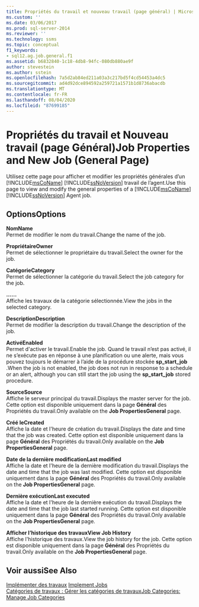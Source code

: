 ```yaml
---
title: Propriétés du travail et nouveau travail (page général) | Microsoft Docs
ms.custom: ''
ms.date: 03/06/2017
ms.prod: sql-server-2014
ms.reviewer: ''
ms.technology: ssms
ms.topic: conceptual
f1_keywords:
- sql12.ag.job.general.f1
ms.assetid: b6832840-1c18-4db8-94fc-080db880ae9f
author: stevestein
ms.author: sstein
ms.openlocfilehash: 7a5d2ab84ed211a03a3c217bd5f4cd54453a4dc5
ms.sourcegitcommit: ad4d92dce894592a259721a1571b1d8736abacdb
ms.translationtype: MT
ms.contentlocale: fr-FR
ms.lasthandoff: 08/04/2020
ms.locfileid: "87699185"
---
```

# <a name="job-properties-and-new-job-general-page"></a><span data-ttu-id="c8ece-102">Propriétés du travail et Nouveau travail (page Général)</span><span class="sxs-lookup"><span data-stu-id="c8ece-102">Job Properties and New Job (General Page)</span></span>
  <span data-ttu-id="c8ece-103">Utilisez cette page pour afficher et modifier les propriétés générales d’un [!INCLUDE[msCoName](../../includes/msconame-md.md)] [!INCLUDE[ssNoVersion](../../includes/ssnoversion-md.md)] travail de l’agent.</span><span class="sxs-lookup"><span data-stu-id="c8ece-103">Use this page to view and modify the general properties of a [!INCLUDE[msCoName](../../includes/msconame-md.md)] [!INCLUDE[ssNoVersion](../../includes/ssnoversion-md.md)] Agent job.</span></span>  
  
## <a name="options"></a><span data-ttu-id="c8ece-104">Options</span><span class="sxs-lookup"><span data-stu-id="c8ece-104">Options</span></span>  
 <span data-ttu-id="c8ece-105">**Nom**</span><span class="sxs-lookup"><span data-stu-id="c8ece-105">**Name**</span></span>  
 <span data-ttu-id="c8ece-106">Permet de modifier le nom du travail.</span><span class="sxs-lookup"><span data-stu-id="c8ece-106">Change the name of the job.</span></span>  
  
 <span data-ttu-id="c8ece-107">**Propriétaire**</span><span class="sxs-lookup"><span data-stu-id="c8ece-107">**Owner**</span></span>  
 <span data-ttu-id="c8ece-108">Permet de sélectionner le propriétaire du travail.</span><span class="sxs-lookup"><span data-stu-id="c8ece-108">Select the owner for the job.</span></span>  
  
 <span data-ttu-id="c8ece-109">**Catégorie**</span><span class="sxs-lookup"><span data-stu-id="c8ece-109">**Category**</span></span>  
 <span data-ttu-id="c8ece-110">Permet de sélectionner la catégorie du travail.</span><span class="sxs-lookup"><span data-stu-id="c8ece-110">Select the job category for the job.</span></span>  
  
 <span data-ttu-id="c8ece-111">**...**</span><span class="sxs-lookup"><span data-stu-id="c8ece-111">**...**</span></span>  
 <span data-ttu-id="c8ece-112">Affiche les travaux de la catégorie sélectionnée.</span><span class="sxs-lookup"><span data-stu-id="c8ece-112">View the jobs in the selected category.</span></span>  
  
 <span data-ttu-id="c8ece-113">**Description**</span><span class="sxs-lookup"><span data-stu-id="c8ece-113">**Description**</span></span>  
 <span data-ttu-id="c8ece-114">Permet de modifier la description du travail.</span><span class="sxs-lookup"><span data-stu-id="c8ece-114">Change the description of the job.</span></span>  
  
 <span data-ttu-id="c8ece-115">**Activé**</span><span class="sxs-lookup"><span data-stu-id="c8ece-115">**Enabled**</span></span>  
 <span data-ttu-id="c8ece-116">Permet d'activer le travail.</span><span class="sxs-lookup"><span data-stu-id="c8ece-116">Enable the job.</span></span> <span data-ttu-id="c8ece-117">Quand le travail n’est pas activé, il ne s’exécute pas en réponse à une planification ou une alerte, mais vous pouvez toujours le démarrer à l’aide de la procédure stockée **sp_start_job** .</span><span class="sxs-lookup"><span data-stu-id="c8ece-117">When the job is not enabled, the job does not run in response to a schedule or an alert, although you can still start the job using the **sp_start_job** stored procedure.</span></span>  
  
 <span data-ttu-id="c8ece-118">**Source**</span><span class="sxs-lookup"><span data-stu-id="c8ece-118">**Source**</span></span>  
 <span data-ttu-id="c8ece-119">Affiche le serveur principal du travail.</span><span class="sxs-lookup"><span data-stu-id="c8ece-119">Displays the master server for the job.</span></span> <span data-ttu-id="c8ece-120">Cette option est disponible uniquement dans la page **Général** des Propriétés du travail.</span><span class="sxs-lookup"><span data-stu-id="c8ece-120">Only available on the **Job PropertiesGeneral** page.</span></span>  
  
 <span data-ttu-id="c8ece-121">**Créé le**</span><span class="sxs-lookup"><span data-stu-id="c8ece-121">**Created**</span></span>  
 <span data-ttu-id="c8ece-122">Affiche la date et l'heure de création du travail.</span><span class="sxs-lookup"><span data-stu-id="c8ece-122">Displays the date and time that the job was created.</span></span> <span data-ttu-id="c8ece-123">Cette option est disponible uniquement dans la page **Général** des Propriétés du travail.</span><span class="sxs-lookup"><span data-stu-id="c8ece-123">Only available on the **Job PropertiesGeneral** page.</span></span>  
  
 <span data-ttu-id="c8ece-124">**Date de la dernière modification**</span><span class="sxs-lookup"><span data-stu-id="c8ece-124">**Last modified**</span></span>  
 <span data-ttu-id="c8ece-125">Affiche la date et l'heure de la dernière modification du travail.</span><span class="sxs-lookup"><span data-stu-id="c8ece-125">Displays the date and time that the job was last modified.</span></span> <span data-ttu-id="c8ece-126">Cette option est disponible uniquement dans la page **Général** des Propriétés du travail.</span><span class="sxs-lookup"><span data-stu-id="c8ece-126">Only available on the **Job PropertiesGeneral** page.</span></span>  
  
 <span data-ttu-id="c8ece-127">**Dernière exécution**</span><span class="sxs-lookup"><span data-stu-id="c8ece-127">**Last executed**</span></span>  
 <span data-ttu-id="c8ece-128">Affiche la date et l'heure de la dernière exécution du travail.</span><span class="sxs-lookup"><span data-stu-id="c8ece-128">Displays the date and time that the job last started running.</span></span> <span data-ttu-id="c8ece-129">Cette option est disponible uniquement dans la page **Général** des Propriétés du travail.</span><span class="sxs-lookup"><span data-stu-id="c8ece-129">Only available on the **Job PropertiesGeneral** page.</span></span>  
  
 <span data-ttu-id="c8ece-130">**Afficher l’historique des travaux**</span><span class="sxs-lookup"><span data-stu-id="c8ece-130">**View Job History**</span></span>  
 <span data-ttu-id="c8ece-131">Affiche l'historique des travaux.</span><span class="sxs-lookup"><span data-stu-id="c8ece-131">View the job history for the job.</span></span> <span data-ttu-id="c8ece-132">Cette option est disponible uniquement dans la page **Général** des Propriétés du travail.</span><span class="sxs-lookup"><span data-stu-id="c8ece-132">Only available on the **Job PropertiesGeneral** page.</span></span>  
  
## <a name="see-also"></a><span data-ttu-id="c8ece-133">Voir aussi</span><span class="sxs-lookup"><span data-stu-id="c8ece-133">See Also</span></span>  
 <span data-ttu-id="c8ece-134">[Implémenter des travaux](implement-jobs.md) </span><span class="sxs-lookup"><span data-stu-id="c8ece-134">[Implement Jobs](implement-jobs.md) </span></span>  
 [<span data-ttu-id="c8ece-135">Catégories de travaux : Gérer les catégories de travaux</span><span class="sxs-lookup"><span data-stu-id="c8ece-135">Job Categories: Manage Job Categories</span></span>](job-categories-manage-job-categories.md)  
  
  
